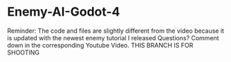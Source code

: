 # Enemy-AI-Godot-4

Reminder: The code and files are slightly different from the video because it is updated with the newest enemy tutorial I released Questions? Comment down in the corresponding Youtube Video. THIS BRANCH IS FOR SHOOTING
